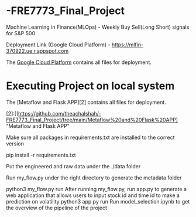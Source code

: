 # -FRE7773_Final_Project
Machine Learning in Finance(MLOps)  - Weekly Buy Sell(Long Short) signals for S&P 500

Deployment Link (Google Cloud Platform) - https://mlfin-370922.ue.r.appspot.com

The [Google Cloud Platform][1] contains all files for deployment. 

[1]:https://github.com/theachalshah/-FRE7773_Final_Project/tree/main/Google%20Cloud%20Platform "Google Cloud Platform"

# Executing Project on local system

The [Metaflow and Flask APP][2] contains all files for deployment. 

[2]:[(https://github.com/theachalshah/-FRE7773_Final_Project/tree/main/Metaflow%20and%20Flask%20APP] "Metaflow and Flask APP"


Make sure all packages in requirements.txt are installed to the correct version

pip install -r requirements.txt

Put the engineered and raw data under the ./data folder

Run my_flow.py under the right directory to generate the metadata folder

python3 my_flow.py run
After running my_flow.py, run app.py to generate a web application that allows users to input stock id and time id to make a prediction on volatility
python3 app.py run
Run model_selection.ipynb to get the overview of the pipeline of the project
